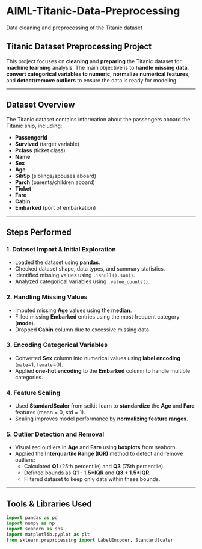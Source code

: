 # AIML-Titanic-Data-Preprocessing
Data cleaning and preprocessing of the Titanic dataset


## Titanic Dataset Preprocessing Project

This project focuses on **cleaning** and **preparing** the Titanic dataset for **machine learning** analysis. The main objective is to **handle missing data**, **convert categorical variables to numeric**, **normalize numerical features**, and **detect/remove outliers** to ensure the data is ready for modeling.

---

## Dataset Overview

The Titanic dataset contains information about the passengers aboard the Titanic ship, including:

- **PassengerId**  
- **Survived** (target variable)  
- **Pclass** (ticket class)  
- **Name**  
- **Sex**  
- **Age**  
- **SibSp** (siblings/spouses aboard)  
- **Parch** (parents/children aboard)  
- **Ticket**  
- **Fare**  
- **Cabin**  
- **Embarked** (port of embarkation)  

---

## Steps Performed

### 1. Dataset Import & Initial Exploration
- Loaded the dataset using **pandas**.  
- Checked dataset shape, data types, and summary statistics.  
- Identified missing values using `.isnull().sum()`.  
- Analyzed categorical variables using `.value_counts()`.  

### 2. Handling Missing Values
- Imputed missing **Age** values using the **median**.  
- Filled missing **Embarked** entries using the most frequent category (**mode**).  
- Dropped **Cabin** column due to excessive missing data.  

### 3. Encoding Categorical Variables
- Converted **Sex** column into numerical values using **label encoding** (`male`=1, `female`=0).  
- Applied **one-hot encoding** to the **Embarked** column to handle multiple categories.  

### 4. Feature Scaling
- Used **StandardScaler** from scikit-learn to **standardize** the **Age** and **Fare** features (mean = 0, std = 1).  
- Scaling improves model performance by **normalizing feature ranges**.  

### 5. Outlier Detection and Removal
- Visualized outliers in **Age** and **Fare** using **boxplots** from seaborn.  
- Applied the **Interquartile Range (IQR)** method to detect and remove outliers:  
  - Calculated **Q1** (25th percentile) and **Q3** (75th percentile).  
  - Defined bounds as **Q1 - 1.5*IQR** and **Q3 + 1.5*IQR**.  
  - Filtered dataset to keep only data within these bounds.  

---

## Tools & Libraries Used

```python
import pandas as pd
import numpy as np
import seaborn as sns
import matplotlib.pyplot as plt
from sklearn.preprocessing import LabelEncoder, StandardScaler
